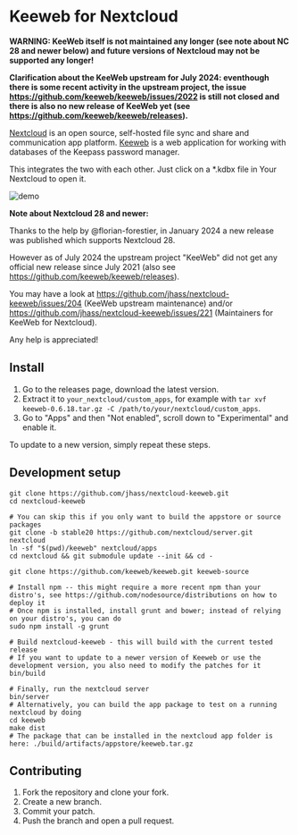 # Keeweb for Nextcloud

**WARNING: KeeWeb itself is not maintained any longer (see note about NC 28 and newer below) and future versions of Nextcloud may not be supported any longer!**

**Clarification about the KeeWeb upstream for July 2024: eventhough there is some recent activity in the upstream project, the issue
https://github.com/keeweb/keeweb/issues/2022 is still not closed and there is also no new release of KeeWeb yet
(see https://github.com/keeweb/keeweb/releases).**

[Nextcloud](https://nextcloud.com/) is an open source, self-hosted file sync and share and communication app platform.
[Keeweb](https://keeweb.info/) is a web application for working with databases of the Keepass password manager.

This integrates the two with each other. Just click on a \*.kdbx file in Your Nextcloud to open it.

![demo](https://arnowelzel.de/download/nextcloud-keeweb.gif)

**Note about Nextcloud 28 and newer:**

Thanks to the help by @florian-forestier, in January 2024 a new release was published which supports Nextcloud 28.

However as of July 2024 the upstream project "KeeWeb" did not get any official new release since
July 2021 (also see https://github.com/keeweb/keeweb/releases).

You may have a look at https://github.com/jhass/nextcloud-keeweb/issues/204 (KeeWeb upstream maintenance) and/or
https://github.com/jhass/nextcloud-keeweb/issues/221 (Maintainers for KeeWeb for Nextcloud).

Any help is appreciated!

## Install

1. Go to the releases page, download the latest version.
1. Extract it to `your_nextcloud/custom_apps`, for example with `tar xvf keeweb-0.6.18.tar.gz -C /path/to/your/nextcloud/custom_apps`.
1. Go to "Apps" and then "Not enabled", scroll down to "Experimental" and enable it.

To update to a new version, simply repeat these steps.

## Development setup

```
git clone https://github.com/jhass/nextcloud-keeweb.git
cd nextcloud-keeweb

# You can skip this if you only want to build the appstore or source packages
git clone -b stable20 https://github.com/nextcloud/server.git nextcloud
ln -sf "$(pwd)/keeweb" nextcloud/apps
cd nextcloud && git submodule update --init && cd -

git clone https://github.com/keeweb/keeweb.git keeweb-source

# Install npm -- this might require a more recent npm than your distro's, see https://github.com/nodesource/distributions on how to deploy it
# Once npm is installed, install grunt and bower; instead of relying on your distro's, you can do
sudo npm install -g grunt

# Build nextcloud-keeweb - this will build with the current tested release
# If you want to update to a newer version of Keeweb or use the development version, you also need to modify the patches for it
bin/build

# Finally, run the nextcloud server
bin/server
# Alternatively, you can build the app package to test on a running nextcloud by doing
cd keeweb
make dist
# The package that can be installed in the nextcloud app folder is here: ./build/artifacts/appstore/keeweb.tar.gz
```

## Contributing

1. Fork the repository and clone your fork.
1. Create a new branch.
1. Commit your patch.
1. Push the branch and open a pull request.
